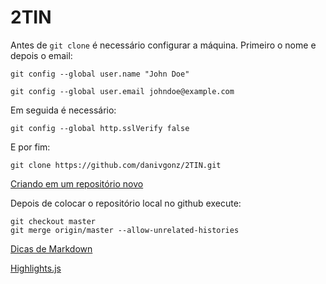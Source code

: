 # 2TIN


Antes de `git clone` é necessário configurar a máquina. Primeiro o nome e depois o email:

```
git config --global user.name "John Doe"
```

```
git config --global user.email johndoe@example.com
```

Em seguida é necessário:

```
git config --global http.sslVerify false
```

E por fim:

```
git clone https://github.com/danivgonz/2TIN.git
```


[Criando em um repositório novo](http://guides.railsgirls.com/guides-ptbr/github)  

Depois de colocar o repositório local no github execute:
```
git checkout master
git merge origin/master --allow-unrelated-histories
```

[Dicas de Markdown](https://blog.da2k.com.br/2015/02/08/aprenda-markdown/)  

[Highlights.js](https://highlightjs.org/)
